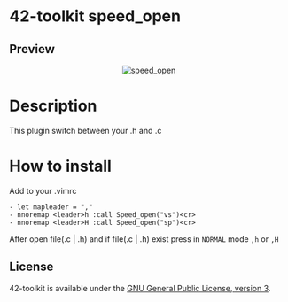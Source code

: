 42-toolkit	speed_open
==========

## Preview

<p align="center" >
	<img src="https://raw.github.com/QuentinPerez/42-toolkit/master/doc/images/speed_open.png" alt="speed_open" title="speed_open">
</p>

# Description

This plugin switch between your .h and .c

# How to install

Add to your .vimrc

    - let mapleader = ","
    - nnoremap <leader>h :call Speed_open("vs")<cr>
    - nnoremap <leader>H :call Speed_open("sp")<cr>

After open file(.c | .h) and if file(.c | .h) exist press in <code>NORMAL</code> mode <code>,h</code> or <code>,H</code>

## License

42-toolkit is available under the [GNU General Public License, version 3](LICENSE).
